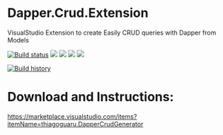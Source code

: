 # Dapper.Crud.Extension
VisualStudio Extension to create Easily CRUD queries with Dapper from Models

[![Build status](https://ci.appveyor.com/api/projects/status/u6qpr9bfo5wylsjy?svg=true)](https://ci.appveyor.com/project/thiagoloureiro/dapper-crud-extension)
![](https://img.shields.io/appveyor/tests/thiagoloureiro/dapper-crud-extension.svg)
![](https://img.shields.io/vscode-marketplace/d/thiagoguaru.DapperCrudGenerator.svg)
![](https://img.shields.io/vscode-marketplace/r/thiagoguaru.DapperCrudGenerator.svg)
![](https://img.shields.io/vscode-marketplace/i/thiagoguaru.DapperCrudGenerator.svg)

[![Build history](https://buildstats.info/appveyor/chart/thiagoloureiro/dapper-crud-extension)](https://ci.appveyor.com/project/thiagoloureiro/dapper-crud-extension/history)



# Download and Instructions:
https://marketplace.visualstudio.com/items?itemName=thiagoguaru.DapperCrudGenerator
